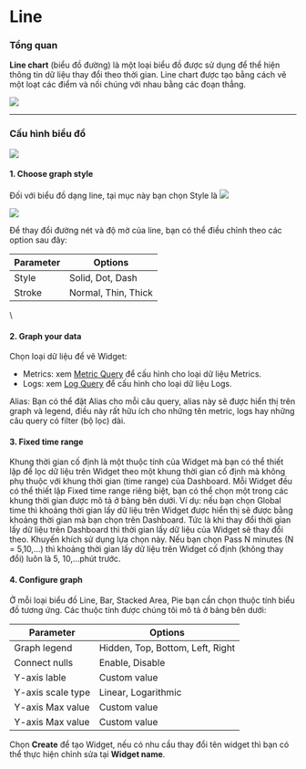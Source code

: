 # Line

### Tổng quan

**Line chart** (biểu đồ đường) là một loại biểu đồ được sử dụng để thể hiện thông tin dữ liệu thay đổi theo thời gian. Line chart được tạo bằng cách vẽ một loạt các điểm và nối chúng với nhau bằng các đoạn thẳng.

![](http://docs.vngcloud.vn/download/attachments/59806964/image2023-8-9\_14-12-26.png?version=1\&modificationDate=1691565147000\&api=v2)

***

### Cấu hình biểu đồ

![](http://docs.vngcloud.vn/download/attachments/59806964/image2023-8-1\_13-7-24.png?version=1\&modificationDate=1690870045000\&api=v2)

#### 1. Choose graph style&#x20;

Đối với biểu đồ dạng line, tại mục này bạn chọn Style là ![](http://docs.vngcloud.vn/download/thumbnails/59806964/image2023-8-8\_17-23-3.png?version=1\&modificationDate=1691490183000\&api=v2)

![](http://docs.vngcloud.vn/download/attachments/59806964/image2023-8-16\_9-50-26.png?version=1\&modificationDate=1692154225956\&api=v2)

Để thay đổi đường nét và độ mờ của line, bạn có thể điều chỉnh theo các option sau đây:

| Parameter | Options             |
| --------- | ------------------- |
| Style     | Solid, Dot, Dash    |
| Stroke    | Normal, Thin, Thick |

\


#### 2. Graph your data

Chọn loại dữ liệu để vẽ Widget:

* Metrics: xem [Metric Query](../query/metric-query.md) để cấu hình cho loại dữ liệu Metrics.
* Logs: xem [Log Query](../query/log-query.md) để cấu hình cho loại dữ liệu Logs.

Alias: Bạn có thể đặt Alias cho mỗi câu query, alias này sẽ được hiển thị trên graph và legend, điều này rất hữu ích cho những tên metric, logs hay những câu query có filter (bộ lọc) dài.&#x20;

#### 3. Fixed time range&#x20;

Khung thời gian cố định là một thuộc tính của Widget mà bạn có thể thiết lập để lọc dữ liệu trên Widget theo một khung thời gian cố định mà không phụ thuộc với khung thời gian (time range) của Dashboard. Mỗi Widget đều có thể thiết lập Fixed time range riêng biệt, bạn có thể chọn một trong các khung thời gian được mô tả ở bảng bên dưới. Ví dụ: nếu bạn chọn Global time thì khoảng thời gian lấy dữ liệu trên Widget được hiển thị sẽ được bằng khoảng thời gian mà bạn chọn trên Dashboard. Tức là khi thay đổi thời gian lấy dữ liệu trên Dashboard thì thời gian lấy dữ liệu của Widget sẽ thay đổi theo. Khuyến khích sử dụng lựa chọn này. Nếu bạn chọn Pass N minutes (N = 5,10,...) thì khoảng thời gian lấy dữ liệu trên Widget cố định (không thay đổi) luôn là 5, 10,...phút trước.&#x20;

#### 4. Configure graph

Ở mỗi loại biểu đồ Line, Bar, Stacked Area, Pie bạn cần chọn thuộc tính biểu đồ tương ứng. Các thuộc tính được chúng tôi mô tả ở bảng bên dưới:&#x20;

| Parameter         | Options                          |
| ----------------- | -------------------------------- |
| Graph legend      | Hidden, Top, Bottom, Left, Right |
| Connect nulls     | Enable, Disable                  |
| Y-axis lable      | Custom value                     |
| Y-axis scale type | Linear, Logarithmic              |
| Y-axis Max value  | Custom value                     |
| Y-axis Max value  | Custom value                     |

Chọn **Create** để tạo Widget, nếu có nhu cầu thay đổi tên widget thì bạn có thể thực hiện chỉnh sửa tại **Widget name**.
